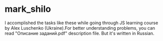 # mark_shilo
I accomplished the tasks like these while going through JS learning course by Alex Luschenko (Ukraine).For better understanding problems, you can read "Описание заданий.pdf" description file. But it's written in Russian.
